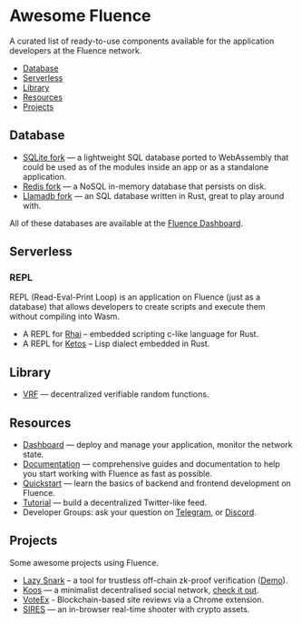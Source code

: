 # Awesome Fluence
A curated list of ready-to-use components available for the application developers at the Fluence network.
- [Database](#database)
- [Serverless](#serverless)
- [Library](#library)
- [Resources](#resources)
- [Projects](#projects)

## Database
* [SQLite fork](https://github.com/fluencelabs/sqlite) — a lightweight SQL database ported to WebAssembly that could be used as of the modules inside an app or as a standalone application.
* [Redis fork](https://github.com/fluencelabs/redis) — a NoSQL in-memory database that persists on disk.
* [Llamadb fork](https://github.com/fluencelabs/llamadb) — an SQL database written in Rust, great to play around with.

All of these databases are available at the [Fluence Dashboard](http://dash.fluence.network/deploy).

## Serverless
### REPL
REPL (Read-Eval-Print Loop) is an application on Fluence (just as a database) that allows developers to create scripts and execute them without compiling into Wasm.
* A REPL for [Rhai](https://github.com/viraja1/rhai_functions_fluence) – embedded scripting c-like language for Rust.
* A REPL for [Ketos](https://github.com/bakaoh/ketos-dapp) – Lisp dialect embedded in Rust.

## Library
* [VRF](https://github.com/mixbytes/fluence-VRF) — decentralized verifiable random functions.

## Resources
* [Dashboard](http://dash.fluence.network/) — deploy and manage your application, monitor the network state.
* [Documentation](https://fluence.dev/) — comprehensive guides and documentation to help you start working with Fluence as fast as possible.
* [Quickstart](https://fluence.dev/docs/quickstart) — learn the basics of backend and frontend development on Fluence.
* [Tutorial](https://fluence.dev/docs/quickstart) — build a decentralized Twitter-like feed. 
* Developer Groups: ask your question on [Telegram](https://t.me/web3hack), or [Discord](http://fluence.chat/).

## Projects
Some awesome projects using Fluence.

* [Lazy Snark](https://github.com/smartkek/lazy-snark) – a tool for trustless off-chain zk-proof verification ([Demo](http://arweave.net/M_wn5UbWKE28zIts1vYu52p1OXAgcXhRyVKsbiBHkic)).
* [Koos](https://gitlab.com/koos-project/koos) — a minimalist decentralised social network, [check it out](http://koos.network/).
* [VoteEx](https://github.com/baitun/VoteEX) - Blockchain-based site reviews via a Chrome extension.
* [SIRES](https://github.com/h8art/dwh-game) — an in-browser real-time shooter with crypto assets.
